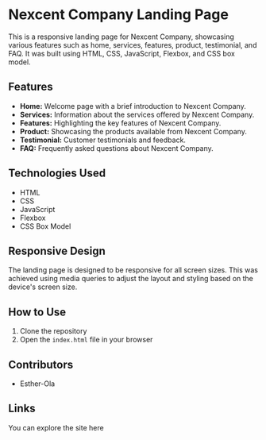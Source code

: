 # Nexcent Company Landing Page

This is a responsive landing page for Nexcent Company, showcasing various features such as home, services, features, product, testimonial, and FAQ. It was built using HTML, CSS, JavaScript, Flexbox, and CSS box model.

## Features

- **Home:** Welcome page with a brief introduction to Nexcent Company.
- **Services:** Information about the services offered by Nexcent Company.
- **Features:** Highlighting the key features of Nexcent Company.
- **Product:** Showcasing the products available from Nexcent Company.
- **Testimonial:** Customer testimonials and feedback.
- **FAQ:** Frequently asked questions about Nexcent Company.

## Technologies Used

- HTML
- CSS
- JavaScript
- Flexbox
- CSS Box Model

## Responsive Design

The landing page is designed to be responsive for all screen sizes. This was achieved using media queries to adjust the layout and styling based on the device's screen size.

## How to Use

1. Clone the repository
2. Open the `index.html` file in your browser

## Contributors

- Esther-Ola

## Links

You can explore the site here
